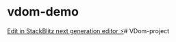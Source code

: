 # vdom-demo

[Edit in StackBlitz next generation editor ⚡️](https://stackblitz.com/~/github.com/Ramith2004/vdom-demo)#   V D o m - p r o j e c t  
 